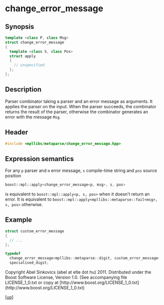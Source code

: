 # change_error_message

## Synopsis

```cpp
template <class P, class Msg>
struct change_error_message
{
  template <class S, class Pos>
  struct apply
  {
    // unspecified
  };
};
```

## Description

Parser combinator taking a parser and an error message as arguments.
It applies the parser on the input. When the parser succeeds, the combinator
returns the result of the parser, otherwise the combinator generates an error
with the message `Msg`.

## Header

```cpp
#include <mpllibs/metaparse/change_error_message.hpp>
```

## Expression semantics

For any `p` parser and `m` error message, `s` compile-time string and `pos`
source position

```cpp
boost::mpl::apply<change_error_message<p, msg>, s, pos>
```

is equivalent to `boost::mpl::apply<p, s, pos>` when it doesn't return an error.
It is equivalent to `boost::mpl::apply<mpllibs::metaparse::fail<msg>, s, pos>`
otherwise.

## Example

```cpp
struct custom_error_message
{
  // ...
};

typedef
  change_error_message<mpllibs::metaparse::digit, custom_error_message>
  specialised_digit;
```

<p class="copyright">
Copyright Abel Sinkovics (abel at elte dot hu) 2011.
Distributed under the Boost Software License, Version 1.0.
(See accompanying file LICENSE_1_0.txt or copy at
[http://www.boost.org/LICENSE_1_0.txt](http://www.boost.org/LICENSE_1_0.txt)
</p>

[[up]](reference.html)


